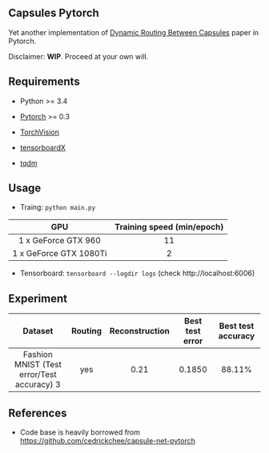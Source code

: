## Capsules Pytorch

Yet another implementation of [Dynamic Routing Between Capsules](https://arxiv.org/abs/1710.09829) paper in Pytorch.

Disclaimer: **WIP**. Proceed at your own will.

## Requirements

+ Python >= 3.4

+ [Pytorch](http://pytorch.org/) >= 0.3

+ [TorchVision](https://github.com/pytorch/vision)

+ [tensorboardX](https://github.com/lanpa/tensorboard-pytorch)

+ [tqdm](https://github.com/tqdm/tqdm)

## Usage

+ Traing: `python main.py`

GPU | Training speed (min/epoch)
:--:|:-------------------------:
1 x GeForce GTX 960 | 11
1 x GeForce GTX 1080Ti | 2

+ Tensorboard: `tensorboard --logdir logs` (check http://localhost:6006)

## Experiment

Dataset | Routing | Reconstruction | Best test error | Best test accuracy
:------:|:---:|:----:|:----:|:------:
Fashion MNIST (Test error/Test accuracy) 3 | yes | 0.21 | 0.1850 | 88.11%

## References

+ Code base is heavily borrowed from https://github.com/cedrickchee/capsule-net-pytorch
